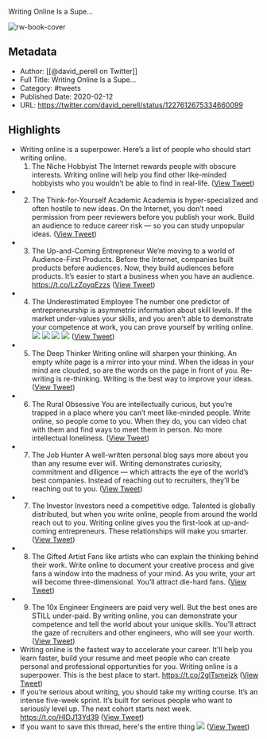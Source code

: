Writing Online Is a Supe...

![rw-book-cover](https://pbs.twimg.com/profile_images/1341406620107091968/Cxxf4Uf5.jpg)

## Metadata
- Author: [[@david_perell on Twitter]]
- Full Title: Writing Online Is a Supe...
- Category: #tweets
- Published Date: 2020-02-12
- URL: https://twitter.com/david_perell/status/1227612675334660099

## Highlights
- Writing online is a superpower.
  Here’s a list of people who should start writing online.
  1. The Niche Hobbyist
  The Internet rewards people with obscure interests. Writing online will help you find other like-minded hobbyists who you wouldn’t be able to find in real-life. ([View Tweet](https://twitter.com/david_perell/status/1227612675334660099))
- 2. The Think-for-Yourself Academic
  Academia is hyper-specialized and often hostile to new ideas.
  On the Internet, you don’t need permission from peer reviewers before you publish your work.
  Build an audience to reduce career risk — so you can study unpopular ideas. ([View Tweet](https://twitter.com/david_perell/status/1227612676324515842))
- 3. The Up-and-Coming Entrepreneur
  We’re moving to a world of Audience-First Products.
  Before the Internet, companies built products before audiences. Now, they build audiences before products.
  It’s easier to start a business when you have an audience.
  https://t.co/LzZoyqEzzs ([View Tweet](https://twitter.com/david_perell/status/1227612677222158337))
- 4. The Underestimated Employee
  The number one predictor of entrepreneurship is asymmetric information about skill levels.
  If the market under-values your skills, and you aren’t able to demonstrate your competence at work, you can prove yourself by writing online. 
  ![](https://pbs.twimg.com/media/EQlbOmbW4AA8Sk3.jpg) 
  ![](https://pbs.twimg.com/media/EQlbOmVXsAMvR8p.jpg) 
  ![](https://pbs.twimg.com/media/EQlbOmTWsAEXcDt.jpg) 
  ![](https://pbs.twimg.com/media/EQlbOmYXsAAQaau.jpg) ([View Tweet](https://twitter.com/david_perell/status/1227612686269194240))
- 5. The Deep Thinker
  Writing online will sharpen your thinking.
  An empty white page is a mirror into your mind. When the ideas in your mind are clouded, so are the words on the page in front of you. Re-writing is re-thinking.
  Writing is the best way to improve your ideas. ([View Tweet](https://twitter.com/david_perell/status/1227612689175846913))
- 6. The Rural Obsessive
  You are intellectually curious, but you‘re trapped in a place where you can’t meet like-minded people.
  Write online, so people come to you.
  When they do, you can video chat with them and find ways to meet them in person.
  No more intellectual loneliness. ([View Tweet](https://twitter.com/david_perell/status/1227612690299936775))
- 7. The Job Hunter
  A well-written personal blog says more about you than any resume ever will.
  Writing demonstrates curiosity, commitment and diligence — which attracts the eye of the world’s best companies.
  Instead of reaching out to recruiters, they’ll be reaching out to you. ([View Tweet](https://twitter.com/david_perell/status/1227612691319185413))
- 7. The Investor
  Investors need a competitive edge.
  Talented is globally distributed, but when you write online, people from around the world reach out to you.
  Writing online gives you the first-look at up-and-coming entrepreneurs.
  These relationships will make you smarter. ([View Tweet](https://twitter.com/david_perell/status/1227613770215755779))
- 8. The Gifted Artist
  Fans like artists who can explain the thinking behind their work.
  Write online to document your creative process and give fans a window into the madness of your mind.
  As you write, your art will become three-dimensional.
  You’ll attract die-hard fans. ([View Tweet](https://twitter.com/david_perell/status/1227614775171076097))
- 9. The 10x Engineer
  Engineers are paid very well.
  But the best ones are STILL under-paid.
  By writing online, you can demonstrate your competence and tell the world about your unique skills.
  You’ll attract the gaze of recruiters and other engineers, who will see your worth. ([View Tweet](https://twitter.com/david_perell/status/1227616325738127360))
- Writing online is the fastest way to accelerate your career. 
  It'll help you learn faster, build your resume and meet people who can create personal and professional opportunities for you.
  Writing online is a superpower.
  This is the best place to start.
  https://t.co/2glTsmejzk ([View Tweet](https://twitter.com/david_perell/status/1227617273646587906))
- If you’re serious about writing, you should take my writing course.
  It’s an intense five-week sprint.
  It’s built for serious people who want to seriously level up.
  The next cohort starts next week.
  https://t.co/HIDJ13Yd39 ([View Tweet](https://twitter.com/david_perell/status/1227617799197069312))
- If you want to save this thread, here's the entire thing 
  ![](https://pbs.twimg.com/media/EbZ2-m6VcAAb28y.jpg) ([View Tweet](https://twitter.com/david_perell/status/1276338366338920448))
